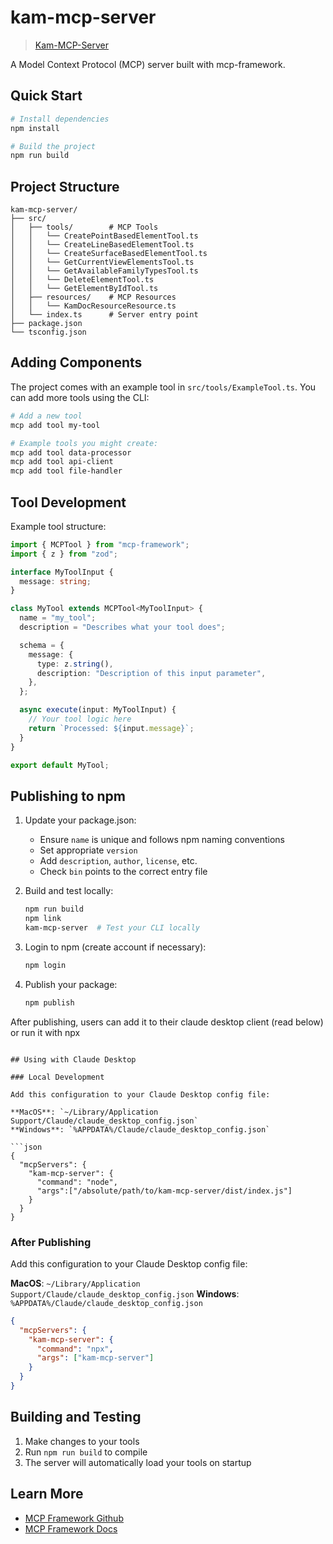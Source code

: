 # kam-mcp-server

> [Kam-MCP-Server](https://github.com/Bamo-alt/kam-mcp-server)

A Model Context Protocol (MCP) server built with mcp-framework.

## Quick Start

```bash
# Install dependencies
npm install

# Build the project
npm run build

```

## Project Structure

```
kam-mcp-server/
├── src/
│   ├── tools/        # MCP Tools
│   │   └── CreatePointBasedElementTool.ts
│   │   └── CreateLineBasedElementTool.ts
│   │   └── CreateSurfaceBasedElementTool.ts
│   │   └── GetCurrentViewElementsTool.ts
│   │   └── GetAvailableFamilyTypesTool.ts
│   │   └── DeleteElementTool.ts
│   │   └── GetElementByIdTool.ts
│   ├── resources/    # MCP Resources
│   │   └── KamDocResourceResource.ts
│   └── index.ts      # Server entry point
├── package.json
└── tsconfig.json
```

## Adding Components

The project comes with an example tool in `src/tools/ExampleTool.ts`. You can add more tools using the CLI:

```bash
# Add a new tool
mcp add tool my-tool

# Example tools you might create:
mcp add tool data-processor
mcp add tool api-client
mcp add tool file-handler
```

## Tool Development

Example tool structure:

```typescript
import { MCPTool } from "mcp-framework";
import { z } from "zod";

interface MyToolInput {
  message: string;
}

class MyTool extends MCPTool<MyToolInput> {
  name = "my_tool";
  description = "Describes what your tool does";

  schema = {
    message: {
      type: z.string(),
      description: "Description of this input parameter",
    },
  };

  async execute(input: MyToolInput) {
    // Your tool logic here
    return `Processed: ${input.message}`;
  }
}

export default MyTool;
```

## Publishing to npm

1. Update your package.json:

   - Ensure `name` is unique and follows npm naming conventions
   - Set appropriate `version`
   - Add `description`, `author`, `license`, etc.
   - Check `bin` points to the correct entry file

2. Build and test locally:

   ```bash
   npm run build
   npm link
   kam-mcp-server  # Test your CLI locally
   ```

3. Login to npm (create account if necessary):

   ```bash
   npm login
   ```

4. Publish your package:
   ```bash
   npm publish
   ```

After publishing, users can add it to their claude desktop client (read below) or run it with npx

````

## Using with Claude Desktop

### Local Development

Add this configuration to your Claude Desktop config file:

**MacOS**: `~/Library/Application Support/Claude/claude_desktop_config.json`
**Windows**: `%APPDATA%/Claude/claude_desktop_config.json`

```json
{
  "mcpServers": {
    "kam-mcp-server": {
      "command": "node",
      "args":["/absolute/path/to/kam-mcp-server/dist/index.js"]
    }
  }
}
````

### After Publishing

Add this configuration to your Claude Desktop config file:

**MacOS**: `~/Library/Application Support/Claude/claude_desktop_config.json`
**Windows**: `%APPDATA%/Claude/claude_desktop_config.json`

```json
{
  "mcpServers": {
    "kam-mcp-server": {
      "command": "npx",
      "args": ["kam-mcp-server"]
    }
  }
}
```

## Building and Testing

1. Make changes to your tools
2. Run `npm run build` to compile
3. The server will automatically load your tools on startup

## Learn More

- [MCP Framework Github](https://github.com/QuantGeekDev/mcp-framework)
- [MCP Framework Docs](https://mcp-framework.com)
